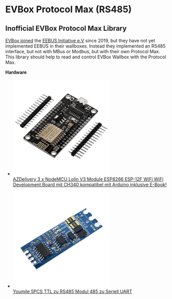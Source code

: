 # EVBox Protocol Max (RS485)
## Inofficial EVBox Protocol Max Library

[EVBox joined](https://news.evbox.com/en-WW/182098-evbox-uses-eebus-for-energy-management-and-grid-integration-of-e-mobility-charging) the [EEBUS Initiative e.V](https://www.eebus.org/) since 2019, but they have not yet implemented EEBUS in their wallboxes. Instead they implemented an RS485 interface, but not with MBus or Modbus, but with their own Protocol Max. 
This library should help to read and control EVBox Wallbox with the Protocol Max.

**Hardware**
- <img src="/images/ESP8266.jpg" width="300"><br>[AZDelivery 3 x NodeMCU Lolin V3 Module ESP8266 ESP-12F WiFi WiFi Development Board mit CH340 kompatibel mit Arduino inklusive E-Book!](https://www.amazon.de/gp/product/B074Q2WM1Y/ref=as_li_tl?ie=UTF8&camp=1638&creative=6742&creativeASIN=B074Q2WM1Y&linkCode=as2&tag=sequ3ster-21&linkId=e3fb1fd14e5b31fdd857ba67ce911dc8)

- <img src="/images/TTL_to_RS485.jpg" width="300"><br>[Youmile 5PCS TTL zu RS485 Modul 485 zu Seriell UART](https://amzn.to/31pLStl)